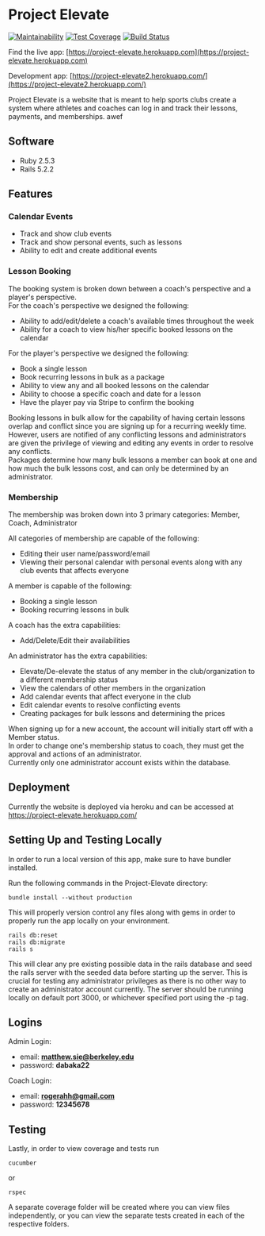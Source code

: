 # Project Elevate
[![Maintainability](https://api.codeclimate.com/v1/badges/8e4ebf79eb7e18659120/maintainability)](https://codeclimate.com/github/zdehkordi/Project-Elevate/maintainability)
[![Test Coverage](https://api.codeclimate.com/v1/badges/8e4ebf79eb7e18659120/test_coverage)](https://codeclimate.com/github/zdehkordi/Project-Elevate/test_coverage)
[![Build Status](https://travis-ci.org/zdehkordi/Project-Elevate.svg?branch=master)](https://travis-ci.org/zdehkordi/Project-Elevate)

Find the live app: [https://project-elevate.herokuapp.com](https://project-elevate.herokuapp.com)


Development app: [https://project-elevate2.herokuapp.com/](https://project-elevate2.herokuapp.com/)

Project Elevate is a website that is meant to help sports clubs create a system where athletes and coaches can log in and track their lessons, payments, and memberships. awef

## Software
* Ruby 2.5.3
* Rails 5.2.2

## Features

### Calendar Events
* Track and show club events
* Track and show personal events, such as lessons
* Ability to edit and create additional events

### Lesson Booking
The booking system is broken down between a coach's perspective and a player's perspective.  
For the coach's perspective we designed the following:  
* Ability to add/edit/delete a coach's available times throughout the week
* Ability for a coach to view his/her specific booked lessons on the calendar

For the player's perspective we designed the following:
* Book a single lesson
* Book recurring lessons in bulk as a package
* Ability to view any and all booked lessons on the calendar
* Ability to choose a specific coach and date for a lesson
* Have the player pay via Stripe to confirm the booking

Booking lessons in bulk allow for the capability of having certain lessons overlap and conflict since you are signing up for a recurring weekly time.  
However, users are notified of any conflicting lessons and administrators are given the privilege of viewing and editing any events in order to resolve any conflicts.  
Packages determine how many bulk lessons a member can book at one and how much the bulk lessons cost, and can only be determined by an administrator.  

### Membership
The membership was broken down into 3 primary categories: Member, Coach, Administrator  

All categories of membership are capable of the following:  
* Editing their user name/password/email
* Viewing their personal calendar with personal events along with any club events that affects everyone

A member is capable of the following:
* Booking a single lesson
* Booking recurring lessons in bulk

A coach has the extra capabilities:
* Add/Delete/Edit their availabilities

An administrator has the extra capabilities:
* Elevate/De-elevate the status of any member in the club/organization to a different membership status
* View the calendars of other members in the organization
* Add calendar events that affect everyone in the club
* Edit calendar events to resolve conflicting events
* Creating packages for bulk lessons and determining the prices

When signing up for a new account, the account will initially start off with a Member status.  
In order to change one's membership status to coach, they must get the approval and actions of an administrator.  
Currently only one administrator account exists within the database.  

## Deployment
Currently the website is deployed via heroku and can be accessed at https://project-elevate.herokuapp.com/

## Setting Up and Testing Locally
In order to run a local version of this app, make sure to have bundler installed.

Run the following commands in the Project-Elevate directory:
```
bundle install --without production
```
This will properly version control any files along with gems in order to properly run the app locally on your environment.

```
rails db:reset
rails db:migrate
rails s
```
This will clear any pre existing possible data in the rails database and seed the rails server with the seeded data before starting up the server.
This is crucial for testing any administrator privileges as there is no other way to create an administrator account currently. The server should be running locally on default port 3000, or whichever specified port using the -p tag.  

## Logins

Admin Login:
* email: **matthew.sie@berkeley.edu**
* password: **dabaka22**

Coach Login:
* email: **rogerahh@gmail.com**
* password: **12345678**

## Testing

Lastly, in order to view coverage and tests run
```
cucumber
```
or
```
rspec
```
A separate coverage folder will be created where you can view files independently, or you can view the separate tests created in each of the respective folders.

